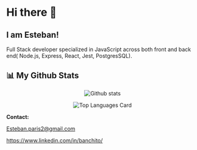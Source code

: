 # Hi there 👋

## I am Esteban!
Full Stack developer specialized in JavaScript across both front and back end( Node.js, Express, React, Jest, PostgresSQL). 

## 📊 My Github Stats
 
<div align="center">
   
![Github stats](https://github-readme-stats.vercel.app/api?username=banchito&theme=default&show_icons=true&count_private=true)
  
![Top Languages Card](https://github-readme-stats.vercel.app/api/top-langs/?username=banchito&theme=default)    

</div>

**Contact:**

Esteban.paris2@gmail.com

https://www.linkedin.com/in/banchito/

